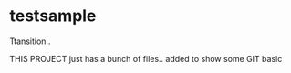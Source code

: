 # testsample
Ttansition..


THIS PROJECT  just has a bunch of files..  added to show some GIT basic
